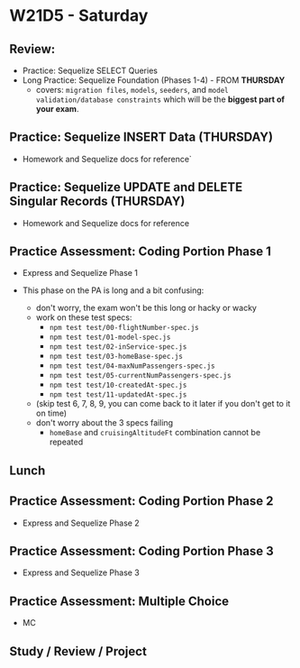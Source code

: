 # W21D5 - Saturday

## Review: 
- Practice: Sequelize SELECT Queries
- Long Practice: Sequelize Foundation (Phases 1-4) - FROM **THURSDAY**
  - covers: `migration files`, `models`, `seeders`, and `model validation/database constraints` which will be the **biggest part of your exam**.

## Practice: Sequelize INSERT Data (THURSDAY)
- Homework and Sequelize docs for reference`

## Practice: Sequelize UPDATE and DELETE Singular Records (THURSDAY)
- Homework and Sequelize docs for reference

## Practice Assessment: Coding Portion Phase 1
- Express and Sequelize Phase 1

- This phase on the PA is long and a bit confusing:
  - don't worry, the exam won't be this long or hacky or wacky
  - work on these test specs:
    - `npm test test/00-flightNumber-spec.js`
    - `npm test test/01-model-spec.js`
    - `npm test test/02-inService-spec.js`
    - `npm test test/03-homeBase-spec.js`
    - `npm test test/04-maxNumPassengers-spec.js`
    - `npm test test/05-currentNumPassengers-spec.js`
    - `npm test test/10-createdAt-spec.js`
    - `npm test test/11-updatedAt-spec.js`
  - (skip test 6, 7, 8, 9, you can come back to it later if you don't get to it on time)
  - don't worry about the 3 specs failing
	- `homeBase` and `cruisingAltitudeFt` combination cannot be repeated

## Lunch

## Practice Assessment: Coding Portion Phase 2
- Express and Sequelize Phase 2

## Practice Assessment: Coding Portion Phase 3
- Express and Sequelize Phase 3

## Practice Assessment: Multiple Choice
- MC

## Study / Review / Project